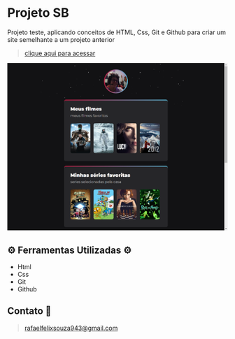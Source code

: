 # Projeto SB

Projeto teste, aplicando conceitos de HTML, Css, Git e Github para criar um site semelhante a um projeto anterior

> [clique aqui para acessar]()

![preview](./.github/preview.png.png)

## ⚙️ Ferramentas Utilizadas ⚙️ ##
- Html
- Css
- Git
- Github

## Contato 💜 ##

> rafaelfelixsouza943@gmail.com

